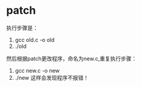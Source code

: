 patch
=====
执行步骤是：
1.   gcc old.c -o old 	
2.  ./old	

然后根据patch更改程序，命名为new.c,重复执行步骤：
1.   gcc new.c -o new
2.   ./new
这样会发现程序不报错！
